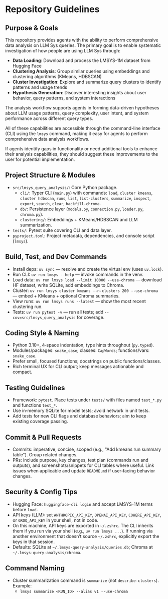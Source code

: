 # Repository Guidelines

## Purpose & Goals

This repository provides agents with the ability to perform comprehensive data analysis on LLM Sys queries. The primary goal is to enable systematic investigation of how people are using LLM Sys through:

- **Data Loading**: Download and process the LMSYS-1M dataset from Hugging Face
- **Clustering Analysis**: Group similar queries using embeddings and clustering algorithms (KMeans, HDBSCAN)
- **Cluster Investigation**: Explore and summarize query clusters to identify patterns and usage trends
- **Hypothesis Generation**: Discover interesting insights about user behavior, query patterns, and system interactions

The analysis workflow supports agents in forming data-driven hypotheses about LLM usage patterns, query complexity, user intent, and system performance across different query types.

All of these capabilities are accessible through the command-line interface (CLI) using the `lmsys` command, making it easy for agents to perform comprehensive data analysis workflows.

If agents identify gaps in functionality or need additional tools to enhance their analysis capabilities, they should suggest these improvements to the user for potential implementation.

## Project Structure & Modules

- `src/lmsys_query_analysis/`: Core Python package.
  - `cli/`: Typer CLI (`main.py`) with commands: `load`, `cluster kmeans`, `cluster hdbscan`, `runs`, `list`, `list-clusters`, `summarize`, `inspect`, `export`, `search`, `clear`, `backfill-chroma`.
  - `db/`: Persistence layer (`models.py`, `connection.py`, `loader.py`, `chroma.py`).
  - `clustering/`: Embeddings + KMeans/HDBSCAN and LLM summarization.
- `tests/`: Pytest suite covering CLI and data layer.
- `pyproject.toml`: Project metadata, dependencies, and console script (`lmsys`).

## Build, Test, and Dev Commands

- Install deps: `uv sync` — resolve and create the virtual env (uses `uv.lock`).
- Run CLI: `uv run lmsys --help` — invoke commands in the venv.
- Load data: `uv run lmsys load --limit 10000 --use-chroma` — download HF dataset, write SQLite, add embeddings to Chroma.
- Cluster: `uv run lmsys cluster kmeans --n-clusters 200 --use-chroma` — embed + KMeans + optional Chroma summaries.
- View runs: `uv run lmsys runs --latest` — show the most recent clustering run.
- Tests: `uv run pytest -v` — run all tests; add `--cov=src/lmsys_query_analysis` for coverage.

## Coding Style & Naming

- Python 3.10+, 4‑space indentation, type hints throughout (`py.typed`).
- Modules/packages: `snake_case`; classes: `CapWords`; functions/vars: `snake_case`.
- Prefer small, focused functions; docstrings on public functions/classes.
- Rich terminal UX for CLI output; keep messages actionable and compact.

## Testing Guidelines

- Framework: `pytest`. Place tests under `tests/` with files named `test_*.py` and functions `test_*`.
- Use in‑memory SQLite for model tests; avoid network in unit tests.
- Add tests for new CLI flags and database behaviors; aim to keep existing coverage passing.

## Commit & Pull Requests

- Commits: imperative, concise, scoped (e.g., "Add kmeans run summary table"). Group related changes.
- PRs: include purpose, key changes, test plan (commands run and outputs), and screenshots/snippets for CLI tables where useful. Link issues when applicable and update `README.md` if user‑facing behavior changes.

## Security & Config Tips

- Hugging Face: `huggingface-cli login` and accept LMSYS-1M terms before `load`.
- API keys (LLM): set `ANTHROPIC_API_KEY`, `OPENAI_API_KEY`, `COHERE_API_KEY`, or `GROQ_API_KEY` in your shell, not in code.
- On this machine, API keys are exported in `~/.zshrc`. The CLI inherits them if you run via your shell (e.g., `uv run lmsys ...`). If running via another environment that doesn’t source `~/.zshrc`, explicitly export the keys in that session.
- Defaults: SQLite at `~/.lmsys-query-analysis/queries.db`; Chroma at `~/.lmsys-query-analysis/chroma`.

## Command Naming

- Cluster summarization command is `summarize` (not `describe-clusters`). Example:
  - `lmsys summarize <RUN_ID> --alias v1 --use-chroma`
